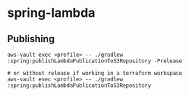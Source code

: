 # spring-lambda

## Publishing

```shell
aws-vault exec <profile> -- ./gradlew :spring:publishLambdaPublicationToS3Repository -Prelease

# or without release if working in a terraform workspace
aws-vault exec <profile> -- ./gradlew :spring:publishLambdaPublicationToS3Repository
```

